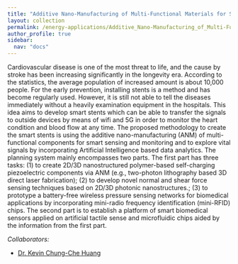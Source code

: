 ```yaml
---
title: "Additive Nano-Manufacturing of Multi-Functional Materials for Smart Stents Sensing"
layout: collection
permalink: /energy-applications/Additive_Nano-Manufacturing_of_Multi-Functional_Materials_for_Smart_Stents_Sensing/
author_profile: true
sidebar:
  nav: "docs"
---
```


<!-- **{{page.title}}** -->

<!-- **Hydrogen fuel cells** -->
Cardiovascular disease is one of the most threat to life, and the cause by stroke has been increasing significantly in the longevity era. According to the statistics, the average population of increased amount is about 10,000 people. For the early prevention, installing stents is a method and has become regularly used. However, it is still not able to tell the diseases immediately without a heavily examination equipment in the hospitals. This idea aims to develop smart stents which can be able to transfer the signals to outside devices by means of wifi and 5G in order to monitor the heart condition and blood flow at any time. The proposed methodology to create the smart stents is using the additive nano-manufacturing (ANM) of multi-functional components for smart sensing and monitoring and to explore vital signals by incorporating Artificial Intelligence based data analytics. The planning system mainly encompasses two parts. The first part has three tasks: (1) to create 2D/3D nanostructured polymer-based self-charging piezoelectric components via ANM (e.g., two-photon lithography based 3D direct laser fabrication); (2) to develop novel normal and shear force sensing techniques based on 2D/3D photonic nanostructures.; (3) to prototype a battery-free wireless pressure sensing networks for biomedical applications by incorporating mini-radio frequency identification (mini-RFID) chips. The second part is to establish a platform of smart biomedical sensors applied on artificial tactile sense and microfluidic chips aided by the information from the first part.


*Collaborators:*

* [Dr. Kevin Chung-Che Huang](https://www.southampton.ac.uk/people/5x2czv/doctor-kevin-chung-che-huang)
